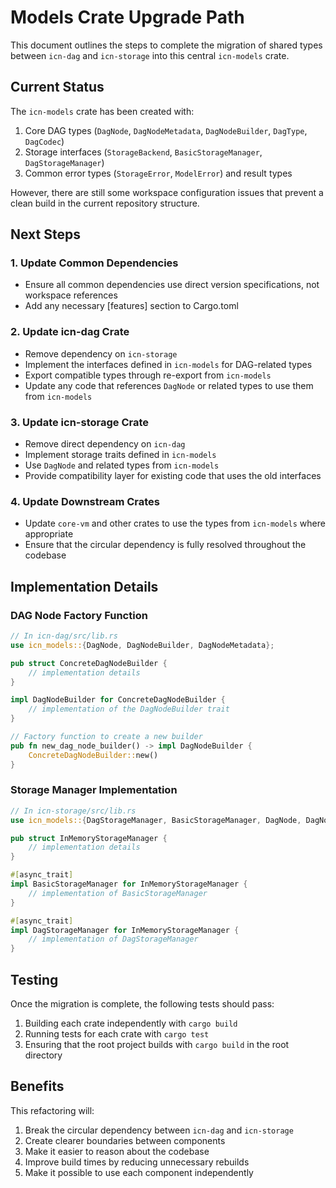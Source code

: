 # Models Crate Upgrade Path

This document outlines the steps to complete the migration of shared types between `icn-dag` and `icn-storage` into this central `icn-models` crate.

## Current Status

The `icn-models` crate has been created with:

1. Core DAG types (`DagNode`, `DagNodeMetadata`, `DagNodeBuilder`, `DagType`, `DagCodec`)
2. Storage interfaces (`StorageBackend`, `BasicStorageManager`, `DagStorageManager`)
3. Common error types (`StorageError`, `ModelError`) and result types

However, there are still some workspace configuration issues that prevent a clean build in the current repository structure.

## Next Steps

### 1. Update Common Dependencies

- Ensure all common dependencies use direct version specifications, not workspace references
- Add any necessary [features] section to Cargo.toml

### 2. Update icn-dag Crate

- Remove dependency on `icn-storage`
- Implement the interfaces defined in `icn-models` for DAG-related types
- Export compatible types through re-export from `icn-models`
- Update any code that references `DagNode` or related types to use them from `icn-models`

### 3. Update icn-storage Crate

- Remove direct dependency on `icn-dag`
- Implement storage traits defined in `icn-models`
- Use `DagNode` and related types from `icn-models` 
- Provide compatibility layer for existing code that uses the old interfaces

### 4. Update Downstream Crates

- Update `core-vm` and other crates to use the types from `icn-models` where appropriate
- Ensure that the circular dependency is fully resolved throughout the codebase

## Implementation Details

### DAG Node Factory Function

```rust
// In icn-dag/src/lib.rs
use icn_models::{DagNode, DagNodeBuilder, DagNodeMetadata};

pub struct ConcreteDagNodeBuilder {
    // implementation details
}

impl DagNodeBuilder for ConcreteDagNodeBuilder {
    // implementation of the DagNodeBuilder trait
}

// Factory function to create a new builder
pub fn new_dag_node_builder() -> impl DagNodeBuilder {
    ConcreteDagNodeBuilder::new()
}
```

### Storage Manager Implementation

```rust
// In icn-storage/src/lib.rs
use icn_models::{DagStorageManager, BasicStorageManager, DagNode, DagNodeBuilder};

pub struct InMemoryStorageManager {
    // implementation details
}

#[async_trait]
impl BasicStorageManager for InMemoryStorageManager {
    // implementation of BasicStorageManager
}

#[async_trait]
impl DagStorageManager for InMemoryStorageManager {
    // implementation of DagStorageManager
}
```

## Testing

Once the migration is complete, the following tests should pass:

1. Building each crate independently with `cargo build`
2. Running tests for each crate with `cargo test`
3. Ensuring that the root project builds with `cargo build` in the root directory

## Benefits

This refactoring will:

1. Break the circular dependency between `icn-dag` and `icn-storage`
2. Create clearer boundaries between components
3. Make it easier to reason about the codebase
4. Improve build times by reducing unnecessary rebuilds
5. Make it possible to use each component independently 